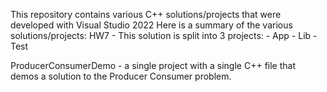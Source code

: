 This repository contains various C++ solutions/projects that were developed with Visual Studio 2022
Here is a summary of the various solutions/projects:
HW7 - This solution is split into 3 projects:
        - App
        - Lib
        - Test
		
ProducerConsumerDemo - a single project with a single C++ file that demos a solution to the Producer Consumer problem.

